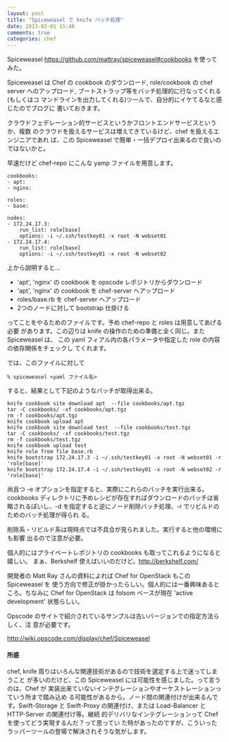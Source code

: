 ```yaml
---
layout: post
title: "Spiceweasel で knife バッチ処理"
date: 2013-02-01 15:48
comments: true
categories: chef
---
```

Spiceweasel <https://github.com/mattray/spiceweasel#cookbooks> を使ってみた。

Spiceweasel は Chef の cookbook のダウンロード, role/cookbook の chef server
へのアップロード, ブートストラップ等をバッチ処理的に行なってくれる(もしくはコ
マンドラインを出力してくれる)ツールで、自分的にイケてるなと感じたのでブログに
書いておきます。

クラウドフェデレーション的サービスというかフロントエンドサービスというか、複数
のクラウドを扱えるサービスは増えてきているけど、chef を扱えるエンジニアであれ
ば、この Spiceweasel で簡単・一括デプロイ出来るので良いのではないかと。

早速だけど chef-repo にこんな yamp ファイルを用意します。

    cookbooks:
    - apt:
    - nginx:
    
    roles:
    - base:
    
    nodes:
    - 172.24.17.3:
        run_list: role[base]
        options: -i ~/.ssh/testkey01 -x root -N webset01
    - 172.24.17.4:
        run_list: role[base]
        options: -i ~/.ssh/testkey01 -x root -N webset02

上から説明すると...

* 'apt', 'nginx' の cookbook を opscode レポジトリからダウンロード
* 'apt', 'nginx' の cookbook を chef-server へアップロード
* roles/base.rb を chef-server へアップロード
* 2つのノードに対して bootstrap 仕掛ける

ってことをやるためのファイルです。予め chef-repo と roles は用意してあげる必要
があります。この辺りは knife の操作のための準備と全く同じ。また Spiceweasel は、
この yaml フィアル内の各パラメータや指定した role の内容の依存関係をチェックし
てくれます。

では、このファイルに対して

    % spiceweasel <yaml ファイル名>

すると、結果として下記のようなバッチが取得出来る。

    knife cookbook site download apt  --file cookbooks/apt.tgz
    tar -C cookbooks/ -xf cookbooks/apt.tgz
    rm -f cookbooks/apt.tgz
    knife cookbook upload apt
    knife cookbook site download test  --file cookbooks/test.tgz
    tar -C cookbooks/ -xf cookbooks/test.tgz
    rm -f cookbooks/test.tgz
    knife cookbook upload test
    knife role from file base.rb
    knife bootstrap 172.24.17.3 -i ~/.ssh/testkey01 -x root -N webset01 -r 'role[base]'
    knife bootstrap 172.24.17.4 -i ~/.ssh/testkey01 -x root -N webset02 -r 'role[base]'

尚且つ -e オプションを指定すると、実際にこれらのバッチを実行出来る。cookbooks
ディレクトリに予めレシピが存在すればダウンロードのバッチは省略されるぽいし、-d
を指定すると逆にノード削除バッチ処理、-r でリビルドのためのバッチ処理が得られ
る。

削除系・リビルド系は現時点では不具合が見られました。実行すると他の環境にも影響
出るので注意が必要。

個人的にはプライベートレポジトリの cookbooks も取ってこれるようになると嬉しい。
まぁ、Berkshelf 使えばいいのだけど。<http://berkshelf.com/>

開発者の Matt Ray さんの資料によれば Chef for OpenStack もこの Spiceweasel を
使う方向で修正が掛かったらしい。個人的には一番興味あるところ。ちなみに Chef
for OpenStack は folsom ベースが現在 'active development' 状態らしい。

Opscode のサイトで紹介されているサンプルは古いバージョンでの指定方法らしく、注
意が必要です。

<http://wiki.opscode.com/display/chef/Spiceweasel>

#### 所感

chef, knife 周りはいろんな関連技術があるので技術を選定する上で迷ってしまうこと
が多いのだけど、この Spiceweasel には可能性を感じました。って言うのは、Chef が
実装出来ていないインテグレーションやオーケストレーションっていう所まで踏み込め
る可能性があるから。ノード間の関連付けが出来るんです。Swift-Storage と
Swift-Proxy の関連付け、または Load-Balancer と HTTP-Server の関連付け等。継続
的デリバリなインテグレーションって Chef を使ってどう実現するんだ？って思ってい
た時があったのですが、こういったラッパーツールの登場で解決されそうな気がします。

